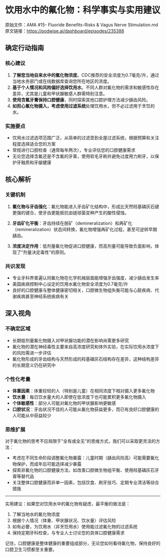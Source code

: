 # 饮用水中的氟化物：科学事实与实用建议

原始文件：AMA #15- Fluoride Benefits-Risks & Vagus Nerve Stimulation.md
原文链接：https://podwise.ai/dashboard/episodes/235388

## 确定行动指南

### 核心建议
1. **了解您当地自来水中的氟化物浓度**。CDC推荐的安全浓度为0.7毫克/升，通过当地水务部门或在线数据库查询您所在地区的浓度。
2. **基于个人情况和风险偏好选择饮用水**。不同人群对氟化物的需求和敏感性存在差异，尤其是儿童和甲状腺敏感人群需特别注意。
3. **使用含氟牙膏保持口腔健康**，同时探索其他口腔护理方法减少龋齿风险。
4. **如担心氟化物摄入，考虑使用过滤系统**处理饮用水，但不必过滤用于烹饪的水。

### 实施要点
- 饮用水过滤选项范围广泛，从简单的过滤壶到全屋过滤系统，根据预算和关注程度选择适合您的方案
- 常规进行口腔检查（通常每年两次），专业评估您的口腔健康需求
- 无论您选择含氟还是不含氟的牙膏，使用软毛牙刷并避免过度用力刷牙，以保护牙釉质和牙龈健康

## 核心解析

### 关键机制
1. **氟化物与牙齿强化**：氟化物能进入牙齿矿化结构中，形成比天然羟基磷灰石键更强的键合，使牙齿更能抵抗由链球菌变种产生的酸性侵蚀。

2. **牙齿矿化平衡**：牙齿持续在脱矿（demineralization）和再矿化（remineralization）状态间转换，氟化物增强再矿化过程，甚至可逆转早期龋齿。

3. **浓度决定作用**：低剂量氟化物促进口腔健康，而高剂量可能导致负面影响，体现了"剂量决定毒性"的原则。

### 共识发现
- 专业牙科界普遍认同氟化物在化学机械层面能增强牙齿强度，减少龋齿发生率
- 美国疾病控制中心设定的饮用水氟化物安全浓度为0.7毫克/升
- 良好的口腔健康与整体健康密切相关，口腔微生物组失衡可能与心脏疾病、代谢疾病甚至神经系统疾病有关

## 深入视角

### 不确定区域
- 长期低剂量氟化物摄入对甲状腺功能的潜在影响尚需更多研究
- 氟化物的潜在神经毒性主要来自高浓度研究和体外实验，在实际饮用水浓度下的风险需进一步评估
- 氟化物形成的牙齿结构与天然形成的羟基磷灰石结构存在差异，这种结构差异的长期意义仍在研究中

### 个性化考量
- **体重因素**：体重较轻的人（特别是儿童）在相同浓度下相对摄入更多氟化物
- **饮水量**：每日饮水量大的人即使在低浓度下也可能累积更多氟化物摄入
- **个体敏感性**：部分人可能对氟化物的甲状腺影响更敏感
- **口腔状况**：牙齿状况不佳的人可能从氟化物获益更多，而已有良好口腔健康的人可能从中获益较少

### 思维扩展
对于氟化物的思考不应局限于"全有或全无"的思维方式，我们可以采取更灵活的方法：
- 考虑在不同生命阶段调整氟化物暴露：儿童时期（龋齿风险高）可能需要氟化物保护，而成年后可能选择减少暴露
- 探索非氟化物的口腔健康方法，如改善口腔微生物组平衡、使用羟基磷灰石牙膏等替代品
- 关注整体口腔健康而非单一因素，包括饮食、刷牙技巧、定期专业清洁等综合措施

---

实用建议：如果您对饮用水中的氟化物有疑虑，最平衡的做法是：
1. 了解当地水的氟化物浓度
2. 根据个人情况（体重、甲状腺状况、饮水量）评估风险
3. 如有必要，为饮用水（非烹饪用水）使用能过滤氟化物的过滤系统
4. 保持定期牙科检查，与专业人士讨论您的具体口腔健康需求

记住，口腔健康是整体健康的重要组成部分，无论您如何看待氟化物，保持良好的口腔卫生习惯都至关重要。
